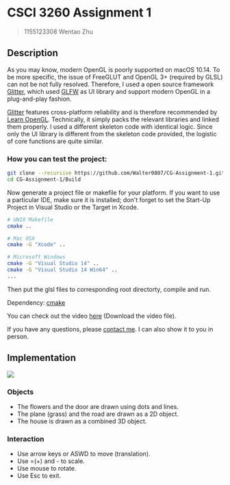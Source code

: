 # CSCI 3260 Assignment 1

> 1155123308 Wentao Zhu

## Description

As you may know, modern OpenGL is poorly supported on macOS 10.14. To be more specific, the issue of FreeGLUT and OpenGL 3+ (required by GLSL) can not be not fully resolved. Therefore, I used a open source framework [Glitter](https://github.com/Polytonic/Glitter), which used [GLFW](http://www.glfw.org/documentation.html) as UI library and support modern OpenGL in a plug-and-play fashion.



[Glitter](https://github.com/Polytonic/Glitter) features cross-platform reliability and is therefore recommended by [Learn OpenGL](https://learnopengl.com). Technically, it simply packs the relevant libraries and linked them properly. I used a different skeleton code with identical logic. Since only the UI library is different from the skeleton code provided, the logistic of core functions are quite similar.



### How you can test the project:

```bash
git clone --recursive https://github.com/Walter0807/CG-Assignment-1.git
cd CG-Assignment-1/Build
```

Now generate a project file or makefile for your platform. If you want to use a particular IDE, make sure it is installed; don't forget to set the Start-Up Project in Visual Studio or the Target in Xcode.

```bash
# UNIX Makefile
cmake ..

# Mac OSX
cmake -G "Xcode" ..

# Microsoft Windows
cmake -G "Visual Studio 14" ..
cmake -G "Visual Studio 14 Win64" ..
...
```

Then put the glsl files to corresponding root directorty, compile and run.



Dependency: [cmake](http://www.cmake.org/download/)

You can check out the video [here](https://www.walterzhu.com/Resources/course_files/CGHW1Recording.mp4) (Download the video file).

If you have any questions, please [contact me](mailto:walterzhu@pku.edu.cn). I can also show it to you in person.

## Implementation

![](http://p3b1oqmkp.bkt.clouddn.com/67cbfb5399743d523c2470479592882a.jpg)

### Objects

- The flowers and the door are drawn using dots and lines.
- The plane (grass) and the road are drawn as a 2D object.
- The house is drawn as a combined 3D object.



### Interaction

- Use arrow keys or ASWD to move (translation).
- Use =(+) and - to scale.
- Use mouse to rotate.
- Use Esc to exit.



